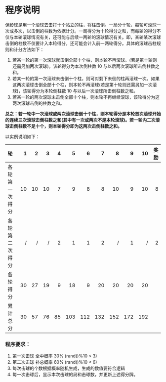 # 程序说明
保龄球是用一个滚球去击打十个站立的柱，将柱击倒。一局分十轮，每轮可滚球一次或多次，以击倒的柱数为依据计分。一局得分为十轮得分之和，而每轮的得分不仅与本轮滚球情况有关，还可能与后续一两轮的滚球情况有关。即，某轮某次滚球击倒的柱数不仅要计入本轮得分，还可能会计入前一两轮得分。具体的滚球击柱规则和计分方法如下：   
1. 若某一轮的第一次滚球就击倒全部十个柱，则本轮不再滚球。(若是第十轮则还需另加两次滚球)。该轮得分为本次倒柱数 10 与以后两次滚球所击倒柱数之和。
2. 若某一轮的第一次滚球未击倒十个柱，则可对剩下未倒的柱再滚球一次。如果这两次滚球击倒全部十个柱，则本轮不再滚球(若是第十轮则还需另加一次滚球)，该轮得分为本轮倒柱数 10 与以后一次滚球所击倒柱数之和。
3. 若某一轮的两次滚球未击倒全部十个柱，则本轮不再继续滚球，该轮得分为这两次滚球击倒的柱数之和。     

**总之：若一轮中一次滚球或两次滚球击倒十个柱，则本轮得分是本轮首次滚球开始的连续三次滚球击倒柱数之和(其中有一次或两次不是本轮滚球)。若一轮内二次滚球击倒柱数不足十个，则本轮得分即为这两次击倒柱数之和。**  
  
以实例说明如下：


|轮|1|2|3|4|5|6|7|8|9|10|奖励|
|:-|-:|-:|-:|-:|-:|-:|-:|-:|-:|-:|-:|
|各轮第一次得分|10|10|10|7|9|8|8|10|9|10|8|
|各轮第二次得分|/|/|/|2|1|1|2|/|1|/|2|
|各 轮 得 分|30|27|19|9|18|9|20|20|20|20| |
|累 计 总 分|30|57|76|85|103|112|132|152|172|192| |


### 程序要求：
1.	第一次击球 全中概率 30%  (rand()%10 < 3)
2.	第二次击球 补总概率 60%  (rand()%10 < 6)
3.	每次击球的个数根据概率随机生成，生成的数值要符合逻辑
4.	每一次击球后，显示本次击球的局和击球数，并更新上述得分牌。

